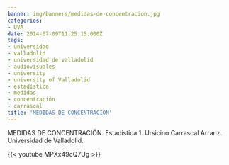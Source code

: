 ```yaml
---
banner: img/banners/medidas-de-concentracion.jpg
categories:
- UVA
date: 2014-07-09T11:25:15.000Z
tags:
- universidad
- valladolid
- universidad de valladolid
- audiovisuales
- university
- university of Valladolid
- estadística
- medidas
- concentración
- carrascal
title: 'MEDIDAS DE CONCENTRACION'
---
```


MEDIDAS DE CONCENTRACIÓN.
Estadística 1. Ursicino Carrascal Arranz.
Universidad de Valladolid.

{{< youtube MPXx49cQ7Ug >}}
